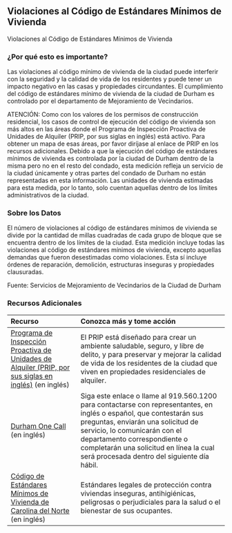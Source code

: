 ## Violaciones al Código de Estándares Mínimos de Vivienda
Violaciones al Código de Estándares Mínimos de Vivienda

### ¿Por qué esto es importante?
Las violaciones al código mínimo de vivienda de la ciudad puede interferir con la seguridad y la calidad de vida de los residentes y puede tener un impacto negativo en las casas y propiedades circundantes. El cumplimiento del código de estándares mínimo de vivienda de la ciudad de Durham es controlado por el departamento de Mejoramiento de Vecindarios. 

ATENCIÓN: Como con los valores de los permisos de construcción residencial, los casos de control de ejecución del código de vivienda son más altos en las áreas donde el Programa de Inspección Proactiva de Unidades de Alquiler (PRIP, por sus siglas en inglés) está activo. Para obtener un mapa de esas áreas, por favor diríjase al enlace de PRIP en los recursos adicionales. Debido a que la ejecución del código de estándares mínimos de vivienda es controlada por la ciudad de Durham dentro de la misma pero no en el resto del condado, esta medición refleja un servicio de la ciudad únicamente y otras partes del condado de Durham no están representadas en esta información. Las unidades de vivienda estimadas para esta medida, por lo tanto, solo cuentan aquellas dentro de los límites administrativos de la ciudad.
### Sobre los Datos
El número de violaciones al código de estándares mínimos de vivienda se divide por la cantidad de millas cuadradas de cada grupo de bloque que se encuentra dentro de los límites de la ciudad. Esta medición incluye todas las violaciones al código de estándares mínimos de vivienda, excepto aquellas demandas que fueron desestimadas como violaciones. Esta sí incluye órdenes de reparación, demolición, estructuras inseguras y propiedades clausuradas. 

Fuente: Servicios de Mejoramiento de Vecindarios de la Ciudad de Durham  

### Recursos Adicionales

|Recurso | Conozca más y tome acción |
|:--- | :--- |
|[Programa de Inspección Proactiva de Unidades de Alquiler (PRIP, por sus siglas en inglés)](http://durhamnc.gov/604/Proactive-Rental-Inspection-Program-PRIP) (en inglés) | El PRIP está diseñado para crear un ambiente saludable, seguro, y libre de delito, y para preservar y mejorar la calidad de vida de los residentes de la ciudad que viven en propiedades residenciales de alquiler.
|[Durham One Call](http://durhamnc.gov/1439/Durham-One-Call) (en inglés) | Siga este enlace o llame al 919.560.1200 para contactarse con representantes, en inglés o español, que contestarán sus preguntas, enviarán una solicitud de servicio, lo comunicarán con el departamento correspondiente o completarán una solicitud en línea la cual será procesada dentro del siguiente día hábil.
|[Código de Estándares Mínimos de Vivienda de Carolina del Norte](http://durhamnc.gov/documentcenter/view/1818) (en inglés) | Estándares legales de protección contra viviendas inseguras, antihigiénicas, peligrosas o perjudiciales para la salud o el bienestar de sus ocupantes.
